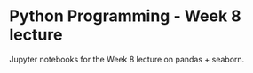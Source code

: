 # Python Programming - Week 8 lecture

Jupyter notebooks for the Week 8 lecture on pandas + seaborn.
